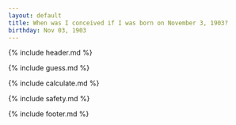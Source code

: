 ```yaml
---
layout: default
title: When was I conceived if I was born on November 3, 1903?
birthday: Nov 03, 1903
---
```


{% include header.md %}

{% include guess.md %}

{% include calculate.md %}

{% include safety.md %}

{% include footer.md %}



